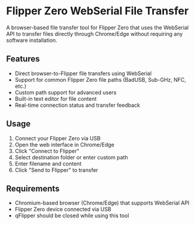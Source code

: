 # Flipper Zero WebSerial File Transfer

A browser-based file transfer tool for Flipper Zero that uses the WebSerial API to transfer files directly through Chrome/Edge without requiring any software installation.

## Features

- Direct browser-to-Flipper file transfers using WebSerial
- Support for common Flipper Zero file paths (BadUSB, Sub-GHz, NFC, etc.)
- Custom path support for advanced users
- Built-in text editor for file content
- Real-time connection status and transfer feedback

## Usage

1. Connect your Flipper Zero via USB
2. Open the web interface in Chrome/Edge
3. Click "Connect to Flipper"
4. Select destination folder or enter custom path
5. Enter filename and content
6. Click "Send to Flipper" to transfer

## Requirements

- Chromium-based browser (Chrome/Edge) that supports WebSerial API
- Flipper Zero device connected via USB
- qFlipper should be closed while using this tool